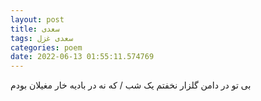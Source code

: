 ```yaml
---
layout: post
title: سعدی
tags: سعدی غزل
categories: poem
date: 2022-06-13 01:55:11.574769
---
```


بی تو در دامن گلزار نخفتم یک شب / که نه در بادیه خار مغیلان بودم